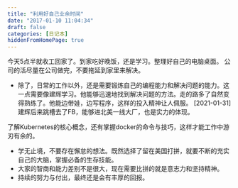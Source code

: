 ```yaml
---
title: "利用好自己业余时间"
date: "2017-01-10 11:04:34"
draft: false
categories: [日记本]
hiddenFromHomePage: true
---
```

今天5点半就收工回家了。到家吃好晚饭，还是学习。整理好自己的电脑桌面。
公司的活尽量在公司做完，不要拖延到家里来解决。 
- 除了，日常的工作以外，还是需要锻炼自己的编程能力和解决问题的能力。这一点需要像建辉学习。他能够迅速地找到解决问题的方法。走的路多了自然变得熟练了。他能边带娃，边写程序，这样的投入精神让人佩服。
[2021-01-31] 建辉后来跳槽去了FB，能够进北美一线大厂，也是实力的体现。

了解Kubernetes的核心概念，还有掌握docker的命令与技巧，这样才能工作中游刃有余的。
- 学无止境，不要存在懈怠的想法。既然选择了留在美国打拼，就要不断的充实自己的大脑，掌握必备的生存技能。 
- 大家的智商和能力差别不是很大，现在需要比拼的就是意志力和坚持精神。 
- 持续的努力与付出，最终还是会有丰厚的回报。
